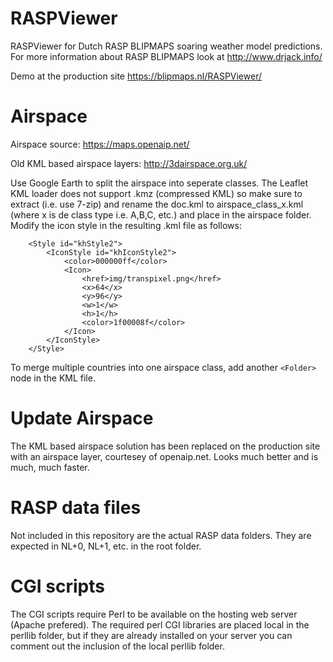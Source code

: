 # RASPViewer
RASPViewer for Dutch RASP BLIPMAPS soaring weather model predictions. For more information about RASP BLIPMAPS look at http://www.drjack.info/

Demo at the production site https://blipmaps.nl/RASPViewer/

# Airspace
Airspace source:
https://maps.openaip.net/

Old KML based airspace layers:
http://3dairspace.org.uk/

Use Google Earth to split the airspace into seperate classes. The Leaflet KML loader does not support .kmz (compressed KML) so make sure to extract (i.e. use 7-zip) and rename the doc.kml to airspace_class_x.kml (where x is de class type i.e. A,B,C, etc.) and place in the airspace folder.
Modify the icon style in the resulting .kml file as follows:

```
	<Style id="khStyle2">
		<IconStyle id="khIconStyle2">
			<color>000000ff</color>
			<Icon>
				<href>img/transpixel.png</href>
				<x>64</x>
				<y>96</y>
				<w>1</w>
				<h>1</h>
				<color>1f00008f</color>
			</Icon>
		</IconStyle>
	</Style>
```

To merge multiple countries into one airspace class, add another `<Folder>` node in the KML file.

# Update Airspace
The KML based airspace solution has been replaced on the production site with an airspace layer, courtesey of openaip.net. Looks much better and is much, much faster.

# RASP data files
Not included in this repository are the actual RASP data folders. They are expected in NL+0, NL+1, etc. in the root folder.

# CGI scripts
The CGI scripts require Perl to be available on the hosting web server (Apache prefered). The required perl CGI libraries are placed local in the perllib folder, but if they are already installed on your server you can comment out the inclusion of the local perllib folder.

